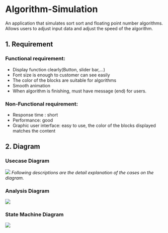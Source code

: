 # Algorithm-Simulation
An application that simulates sort sort and floating point number algorithms. Allows users to adjust input data and adjust the speed of the algorithm.
## 1. Requirement
### Functional requirement:
-	Display function clearly(Button, slider bar,...)
-	Font size is enough to customer can see easily
-	The color of the blocks are suitable for algorithms
-	Smooth animation
-	When algorithm is finishing, must have message (end) for users.
### Non-Functional requirement:
- Response time : short
- Performance: good
- Graphic user interface: easy to use, the color of the blocks displayed matches the content
## 2. Diagram
### Usecase Diagram
![](https://firebasestorage.googleapis.com/v0/b/chat-application-8c618.appspot.com/o/mycv%2FPicture1.png?alt=media&token=159b55dd-febc-447d-a6d0-1d371c5092dd)
*Following descriptions are the detail explanation of the cases on the diagram.*
### Analysis Diagram
![](https://firebasestorage.googleapis.com/v0/b/chat-application-8c618.appspot.com/o/mycv%2FPicture2.png?alt=media&token=9038dcd2-f832-45be-8af0-0031da7245da)
### State Machine Diagram
![](https://firebasestorage.googleapis.com/v0/b/chat-application-8c618.appspot.com/o/mycv%2FPicture3.png?alt=media&token=b30107f2-c3b7-46ba-8f1c-3fc371675bcc)
